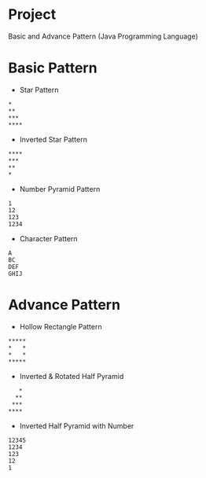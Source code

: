 # Project

Basic and Advance Pattern (Java Programming Language)

# Basic Pattern

- Star Pattern

```
*
**
***
****
```

- Inverted Star Pattern

```
****
***
**
*
```

- Number Pyramid Pattern

```
1
12
123
1234
```

- Character Pattern

```
A
BC
DEF
GHIJ
```

# Advance Pattern

- Hollow Rectangle Pattern

```
*****
*   *
*   *
*****
```

- Inverted & Rotated Half Pyramid

```
   *
  **
 ***
****
```

- Inverted Half Pyramid with Number

```
12345
1234
123
12
1
```
